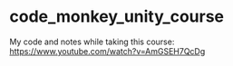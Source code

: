 # code_monkey_unity_course
My code and notes while taking this course: https://www.youtube.com/watch?v=AmGSEH7QcDg

